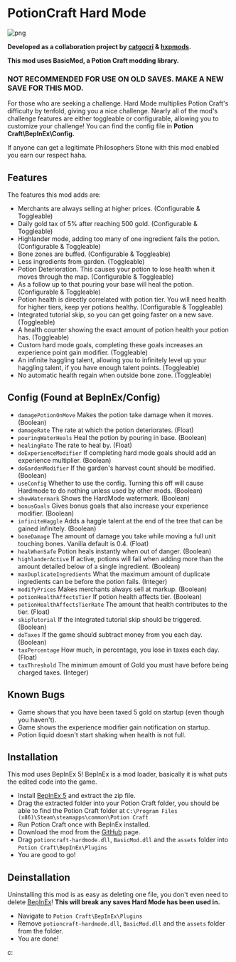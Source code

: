 # PotionCraft Hard Mode 
![png](https://cdn.discordapp.com/attachments/895710238060216370/895752054323183646/Untitled_design_23.png)

**Developed as a collaboration project by [catgocri](https://github.com/catgocri) & [hxpmods](https://github.com/hxpmods).**

**This mod uses BasicMod, a Potion Craft modding library.**

### NOT RECOMMENDED FOR USE ON OLD SAVES. MAKE A NEW SAVE FOR THIS MOD.

For those who are seeking a challenge. Hard Mode multiplies Potion Craft's difficulty by tenfold, giving you a nice challenge. Nearly all of the mod's challenge features are either toggleable or configurable, allowing you to customize your challenge! You can find the config file in **Potion Craft\BepInEx\Config.**

If anyone can get a legitimate Philosophers Stone with this mod enabled you earn our respect haha.
## Features
The features this mod adds are:
- Merchants are always selling at higher prices. (Configurable & Toggleable)
- Daily gold tax of 5% after reaching 500 gold. (Configurable & Toggleable)
- Highlander mode, adding too many of one ingredient fails the potion. (Configurable & Toggleable)
- Bone zones are buffed. (Configurable & Toggleable)
- Less ingredients from garden. (Toggleable)
- Potion Deterioration. This causes your potion to lose health when it moves through the map. (Configurable & Toggleable)
- As a follow up to that pouring your base will heal the potion. (Configurable & Toggleable)
- Potion health is directly correlated with potion tier. You will need health for higher tiers, keep yer potions healthy. (Configurable & Toggleable)
- Integrated tutorial skip, so you can get going faster on a new save. (Toggleable)
- A health counter showing the exact amount of potion health your potion has. (Toggleable)
- Custom hard mode goals, completing these goals increases an experience point gain modifier. (Toggleable)
- An infinite haggling talent, allowing you to infinitely level up your haggling talent, if you have enough talent points. (Toggleable)
- No automatic health regain when outside bone zone. (Toggleable)
## Config (Found at BepInEx/Config)
- `damagePotionOnMove` Makes the potion take damage when it moves. (Boolean)
- `damageRate` The rate at which the potion deteriorates. (Float)
- `pouringWaterHeals` Heal the potion by pouring in base. (Boolean)
- `healingRate` The rate to heal by. (Float)
- `doExperienceModifier` If completing hard mode goals should add an experience multiplier. (Boolean)
- `doGardenModifier` If the garden's harvest count should be modified. (Boolean)
- `useConfig` Whether to use the config. Turning this off will cause Hardmode to do nothing unless used by other mods. (Boolean)
- `showWatermark` Shows the HardMode watermark. (Boolean)
- `bonusGoals` Gives bonus goals that also increase your experience modifier. (Boolean)
- `infiniteHaggle` Adds a haggle talent at the end of the tree that can be gained infinitely. (Boolean)
- `boneDamage` The amount of damage you take while moving a full unit touching bones. Vanilla default is 0.4. (Float)
- `healWhenSafe` Potion heals instantly when out of danger. (Boolean)
- `highlanderActive` If active, potions will fail when adding more than the amount detailed below of a single ingredient. (Boolean)
- `maxDuplicateIngredients` What the maximum amount of duplicate ingredients can be before the potion fails. (Integer)
- `modifyPrices` Makes merchants always sell at markup. (Boolean)
- `potionHealthAffectsTier` If potion health affects tier. (Boolean)
- `potionHealthAffectsTierRate` The amount that health contributes to the tier. (Float)
- `skipTutorial` If the integrated tutorial skip should be triggered. (Boolean)
- `doTaxes` If the game should subtract money from you each day. (Boolean)
- `taxPercentage` How much, in percentage, you lose in taxes each day. (Float)
- `taxThreshold` The minimum amount of Gold you must have before being charged taxes. (Integer)
## Known Bugs
- Game shows that you have been taxed 5 gold on startup (even though you haven't).
- Game shows the experience modifier gain notification on startup.
- Potion liquid doesn't start shaking when health is not full.
## Installation
This mod uses BepInEx 5! BepInEx is a mod loader, basically it is what puts the edited code into the game.
- Install [BepInEx 5](https://github.com/BepInEx/BepInEx/releases) and extract the zip file.
- Drag the extracted folder into your Potion Craft folder, you should be able to find the Potion Craft folder at `C:\Program Files (x86)\Steam\steamapps\common\Potion Craft`
- Run Potion Craft once with BepInEx installed.
- Download the mod from the [GitHub](https://github.com/catgocri/HardMode/releases) page.
- Drag `potioncraft-hardmode.dll`, `BasicMod.dll` and the `assets` folder into `Potion Craft\BepInEx\Plugins`
- You are good to go!
## Deinstallation
Uninstalling this mod is as easy as deleting one file, you don't even need to delete [BepInEx](https://github.com/BepInEx/BepInEx/releases)! **This will break any saves Hard Mode has been used in.**
- Navigate to `Potion Craft\BepInEx\Plugins`
- Remove `potioncraft-hardmode.dll`, `BasicMod.dll` and the `assets` folder from the folder.
- You are done!

c:
